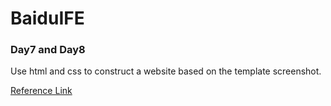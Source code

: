 # BaiduIFE 
### Day7 and Day8
Use html and css to construct a website based on the template screenshot.


[Reference Link](http://ife.baidu.com/course/detail/id/42)
